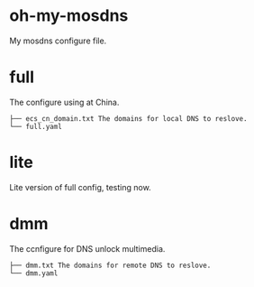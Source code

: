 # oh-my-mosdns
My mosdns configure file.
# full
The configure using at China.
```
├── ecs_cn_domain.txt The domains for local DNS to reslove.
└── full.yaml
```
# lite 
Lite version of full config, testing now.
# dmm
The ccnfigure for DNS unlock multimedia.
```
├── dmm.txt The domains for remote DNS to reslove.
└── dmm.yaml
```
